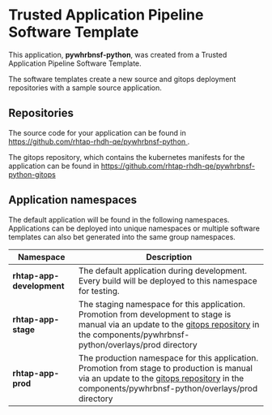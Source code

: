 # Trusted Application Pipeline Software Template

This application, **pywhrbnsf-python**, was created from a Trusted Application Pipeline Software Template.

The software templates create a new source and gitops deployment repositories with a sample source application. 

## Repositories

The source code for your application can be found in [https://github.com/rhtap-rhdh-qe/pywhrbnsf-python ](https://github.com/rhtap-rhdh-qe/pywhrbnsf-python ).
 
The gitops repository, which contains the kubernetes manifests for the application can be found in 
[https://github.com/rhtap-rhdh-qe/pywhrbnsf-python-gitops ](https://github.com/rhtap-rhdh-qe/pywhrbnsf-python-gitops ) 

## Application namespaces 

The default application will be found in the following namespaces. Applications can be deployed into unique namespaces or multiple software templates can also bet generated into the same group namespaces.  

|  Namespace   |  Description   |  
| -------- | -------- |   
| **rhtap-app-development** | The default application during development. Every build will be deployed to this namespace for testing. | 
| **rhtap-app-stage** | The staging namespace for this application. Promotion from development to stage is manual via an update to the [gitops repository](https://github.com/rhtap-rhdh-qe/pywhrbnsf-python-gitops ) in the components/pywhrbnsf-python/overlays/prod directory |  
| **rhtap-app-prod** | The production namespace for this application. Promotion from stage to production is manual via an update to the [gitops repository](https://github.com/rhtap-rhdh-qe/pywhrbnsf-python-gitops ) in the components/pywhrbnsf-python/overlays/prod directory | 